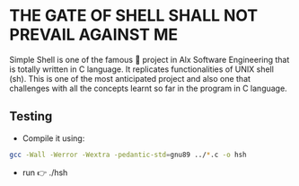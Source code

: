 # THE GATE OF SHELL SHALL NOT PREVAIL AGAINST ME

Simple Shell is one of the famous :rocket: project in Alx Software Engineering that is totally written in C language. It replicates functionalities of UNIX shell (sh). This is one of the most anticipated project and also one that challenges with all the concepts learnt so far in the program in C language.

## Testing

- Compile it using: 
```sh 
gcc -Wall -Werror -Wextra -pedantic-std=gnu89 ../*.c -o hsh
```
- run :point_right: ./hsh
